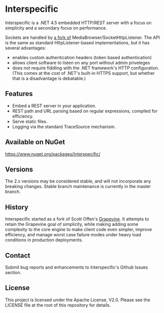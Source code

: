Interspecific
=============

Interspecific is a .NET 4.5 embedded HTTP/REST server with a focus on simplicity and a secondary focus
on performance.

Sockets are handled by [a fork of](https://github.com/tekhedd/SocketHttpListener) MediaBrowser/SocketHttpListener.
The API is the same as standard HttpListener-based implementations, but it has several advantages:

- enables custom authentication headers (token based authentication)
- allows client software to listen on any port without admin priveleges
- does not require fiddling with the .NET framework's HTTP configuration. (This comes at the cost of .NET's built-in HTTPS support, but whether that is a disadvantage is debatable.)

## Features ##

- Embed a REST server in your application. 
- REST path and URL parsing based on regular expressions, compiled for efficiency.
- Serve static files.
- Logging via the standard TraceSource mechanism.

## Available on NuGet ##

https://www.nuget.org/packages/Interspecific/

## Versions ##

The 2.x versions may be considered stable, and will not incorporate any breaking
changes. Stable branch maintenance is currently in the master branch. 

## History ##

Interspecific started as a fork of Scott Offen's [Grapevine](https://github.com/scottoffen/Grapevine). It attempts to 
retain the Grapevine goal of simplicity, while making adding some complexity to the core engine to make
client code even simpler, improve efficiency, and manage worst case failure modes under heavy load conditions in production deployments.

## Contact ##

Submit bug reports and enhancements to Interspecific's Github Issues section.

## License ##

This project is licensed under the Apache License, V2.0.
Please see the LICENSE file at the root of this repository for details.
